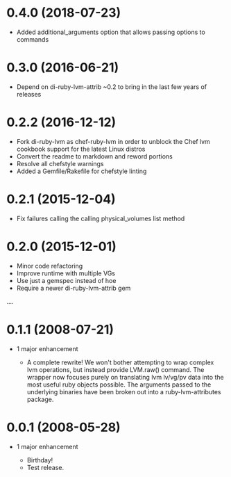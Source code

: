 # 0.4.0 (2018-07-23)

- Added additional_arguments option that allows passing options to commands

# 0.3.0 (2016-06-21)

- Depend on di-ruby-lvm-attrib ~0.2 to bring in the last few years of releases

# 0.2.2 (2016-12-12)

- Fork di-ruby-lvm as chef-ruby-lvm in order to unblock the Chef lvm cookbook support for the latest Linux distros
- Convert the readme to markdown and reword portions
- Resolve all chefstyle warnings
- Added a Gemfile/Rakefile for chefstyle linting

# 0.2.1 (2015-12-04)

- Fix failures calling the calling physical_volumes list method

# 0.2.0 (2015-12-01)

- Minor code refactoring
- Improve runtime with multiple VGs
- Use just a gemspec instead of hoe
- Require a newer di-ruby-lvm-attrib gem

....

# 0.1.1 (2008-07-21)

- 1 major enhancement

  - A complete rewrite! We won't bother attempting to wrap complex lvm operations, but instead provide LVM.raw() command. The wrapper now focuses purely on translating lvm lv/vg/pv data into the most useful ruby objects possible. The arguments passed to the underlying binaries have been broken out into a ruby-lvm-attributes package.

# 0.0.1 (2008-05-28)

- 1 major enhancement

  - Birthday!
  - Test release.

